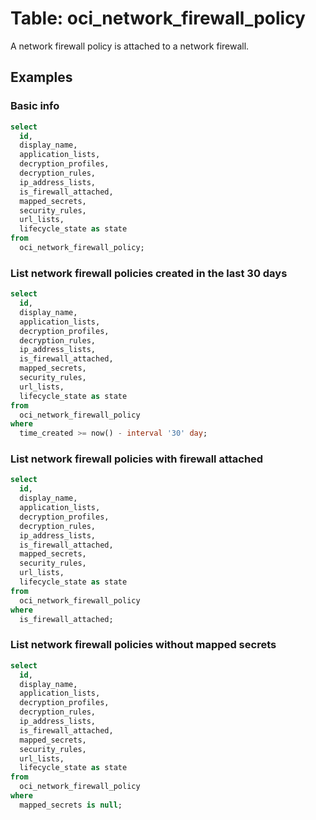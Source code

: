 # Table: oci_network_firewall_policy

A network firewall policy is attached to a network firewall.

## Examples

### Basic info

```sql
select
  id,
  display_name,
  application_lists,
  decryption_profiles,
  decryption_rules,
  ip_address_lists,
  is_firewall_attached,
  mapped_secrets,
  security_rules,
  url_lists,
  lifecycle_state as state
from
  oci_network_firewall_policy;
```

### List network firewall policies created in the last 30 days

```sql
select
  id,
  display_name,
  application_lists,
  decryption_profiles,
  decryption_rules,
  ip_address_lists,
  is_firewall_attached,
  mapped_secrets,
  security_rules,
  url_lists,
  lifecycle_state as state
from
  oci_network_firewall_policy
where
  time_created >= now() - interval '30' day;
```

### List network firewall policies with firewall attached

```sql
select
  id,
  display_name,
  application_lists,
  decryption_profiles,
  decryption_rules,
  ip_address_lists,
  is_firewall_attached,
  mapped_secrets,
  security_rules,
  url_lists,
  lifecycle_state as state
from
  oci_network_firewall_policy
where
  is_firewall_attached;
```

### List network firewall policies without mapped secrets

```sql
select
  id,
  display_name,
  application_lists,
  decryption_profiles,
  decryption_rules,
  ip_address_lists,
  is_firewall_attached,
  mapped_secrets,
  security_rules,
  url_lists,
  lifecycle_state as state
from
  oci_network_firewall_policy
where
  mapped_secrets is null;
```
